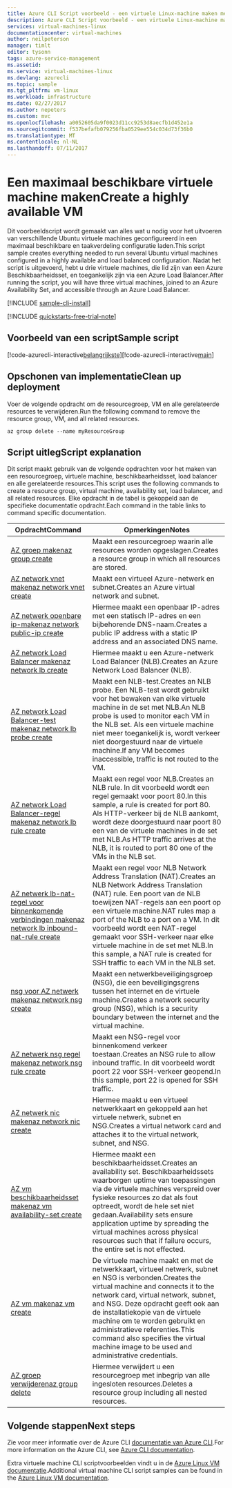 ```yaml
---
title: Azure CLI Script voorbeeld - een virtuele Linux-machine maken met NLB | Microsoft Docs
description: Azure CLI Script voorbeeld - een virtuele Linux-machine maken met NLB
services: virtual-machines-linux
documentationcenter: virtual-machines
author: neilpeterson
manager: timlt
editor: tysonn
tags: azure-service-management
ms.assetid: 
ms.service: virtual-machines-linux
ms.devlang: azurecli
ms.topic: sample
ms.tgt_pltfrm: vm-linux
ms.workload: infrastructure
ms.date: 02/27/2017
ms.author: nepeters
ms.custom: mvc
ms.openlocfilehash: a0052605da9f0023d11cc9253d8aecfb1d452e1a
ms.sourcegitcommit: f537befafb079256fba0529ee554c034d73f36b0
ms.translationtype: MT
ms.contentlocale: nl-NL
ms.lasthandoff: 07/11/2017
---
```

# <a name="create-a-highly-available-vm"></a><span data-ttu-id="4bc27-103">Een maximaal beschikbare virtuele machine maken</span><span class="sxs-lookup"><span data-stu-id="4bc27-103">Create a highly available VM</span></span>

<span data-ttu-id="4bc27-104">Dit voorbeeldscript wordt gemaakt van alles wat u nodig voor het uitvoeren van verschillende Ubuntu virtuele machines geconfigureerd in een maximaal beschikbare en taakverdeling configuratie laden.</span><span class="sxs-lookup"><span data-stu-id="4bc27-104">This script sample creates everything needed to run several Ubuntu virtual machines configured in a highly available and load balanced configuration.</span></span> <span data-ttu-id="4bc27-105">Nadat het script is uitgevoerd, hebt u drie virtuele machines, die lid zijn van een Azure Beschikbaarheidsset, en toegankelijk zijn via een Azure Load Balancer.</span><span class="sxs-lookup"><span data-stu-id="4bc27-105">After running the script, you will have three virtual machines, joined to an Azure Availability Set, and accessible through an Azure Load Balancer.</span></span> 

[!INCLUDE [sample-cli-install](../../../includes/sample-cli-install.md)]

[!INCLUDE [quickstarts-free-trial-note](../../../includes/quickstarts-free-trial-note.md)]

## <a name="sample-script"></a><span data-ttu-id="4bc27-106">Voorbeeld van een script</span><span class="sxs-lookup"><span data-stu-id="4bc27-106">Sample script</span></span>

<span data-ttu-id="4bc27-107">[!code-azurecli-interactive[belangrijkste](../../../cli_scripts/virtual-machine/create-vm-nlb/create-vm-nlb.sh "snelle VM maken")]</span><span class="sxs-lookup"><span data-stu-id="4bc27-107">[!code-azurecli-interactive[main](../../../cli_scripts/virtual-machine/create-vm-nlb/create-vm-nlb.sh "Quick Create VM")]</span></span>

## <a name="clean-up-deployment"></a><span data-ttu-id="4bc27-108">Opschonen van implementatie</span><span class="sxs-lookup"><span data-stu-id="4bc27-108">Clean up deployment</span></span> 

<span data-ttu-id="4bc27-109">Voer de volgende opdracht om de resourcegroep, VM en alle gerelateerde resources te verwijderen.</span><span class="sxs-lookup"><span data-stu-id="4bc27-109">Run the following command to remove the resource group, VM, and all related resources.</span></span>

```azurecli-interactive 
az group delete --name myResourceGroup
```

## <a name="script-explanation"></a><span data-ttu-id="4bc27-110">Script uitleg</span><span class="sxs-lookup"><span data-stu-id="4bc27-110">Script explanation</span></span>

<span data-ttu-id="4bc27-111">Dit script maakt gebruik van de volgende opdrachten voor het maken van een resourcegroep, virtuele machine, beschikbaarheidsset, load balancer en alle gerelateerde resources.</span><span class="sxs-lookup"><span data-stu-id="4bc27-111">This script uses the following commands to create a resource group, virtual machine, availability set, load balancer, and all related resources.</span></span> <span data-ttu-id="4bc27-112">Elke opdracht in de tabel is gekoppeld aan de specifieke documentatie opdracht.</span><span class="sxs-lookup"><span data-stu-id="4bc27-112">Each command in the table links to command specific documentation.</span></span>

| <span data-ttu-id="4bc27-113">Opdracht</span><span class="sxs-lookup"><span data-stu-id="4bc27-113">Command</span></span> | <span data-ttu-id="4bc27-114">Opmerkingen</span><span class="sxs-lookup"><span data-stu-id="4bc27-114">Notes</span></span> |
|---|---|
| [<span data-ttu-id="4bc27-115">AZ groep maken</span><span class="sxs-lookup"><span data-stu-id="4bc27-115">az group create</span></span>](https://docs.microsoft.com/cli/azure/group#create) | <span data-ttu-id="4bc27-116">Maakt een resourcegroep waarin alle resources worden opgeslagen.</span><span class="sxs-lookup"><span data-stu-id="4bc27-116">Creates a resource group in which all resources are stored.</span></span> |
| [<span data-ttu-id="4bc27-117">AZ network vnet maken</span><span class="sxs-lookup"><span data-stu-id="4bc27-117">az network vnet create</span></span>](https://docs.microsoft.com/cli/azure/network/vnet#create) | <span data-ttu-id="4bc27-118">Maakt een virtueel Azure-netwerk en subnet.</span><span class="sxs-lookup"><span data-stu-id="4bc27-118">Creates an Azure virtual network and subnet.</span></span> |
| [<span data-ttu-id="4bc27-119">AZ netwerk openbare ip-maken</span><span class="sxs-lookup"><span data-stu-id="4bc27-119">az network public-ip create</span></span>](https://docs.microsoft.com/cli/azure/network/public-ip#create) | <span data-ttu-id="4bc27-120">Hiermee maakt een openbaar IP-adres met een statisch IP-adres en een bijbehorende DNS-naam.</span><span class="sxs-lookup"><span data-stu-id="4bc27-120">Creates a public IP address with a static IP address and an associated DNS name.</span></span> |
| [<span data-ttu-id="4bc27-121">AZ network Load Balancer maken</span><span class="sxs-lookup"><span data-stu-id="4bc27-121">az network lb create</span></span>](https://docs.microsoft.com/cli/azure/network/lb#create) | <span data-ttu-id="4bc27-122">Hiermee maakt u een Azure-netwerk Load Balancer (NLB).</span><span class="sxs-lookup"><span data-stu-id="4bc27-122">Creates an Azure Network Load Balancer (NLB).</span></span> |
| [<span data-ttu-id="4bc27-123">AZ network Load Balancer-test maken</span><span class="sxs-lookup"><span data-stu-id="4bc27-123">az network lb probe create</span></span>](https://docs.microsoft.com/cli/azure/network/lb/probe#create) | <span data-ttu-id="4bc27-124">Maakt een NLB-test.</span><span class="sxs-lookup"><span data-stu-id="4bc27-124">Creates an NLB probe.</span></span> <span data-ttu-id="4bc27-125">Een NLB-test wordt gebruikt voor het bewaken van elke virtuele machine in de set met NLB.</span><span class="sxs-lookup"><span data-stu-id="4bc27-125">An NLB probe is used to monitor each VM in the NLB set.</span></span> <span data-ttu-id="4bc27-126">Als een virtuele machine niet meer toegankelijk is, wordt verkeer niet doorgestuurd naar de virtuele machine.</span><span class="sxs-lookup"><span data-stu-id="4bc27-126">If any VM becomes inaccessible, traffic is not routed to the VM.</span></span> |
| [<span data-ttu-id="4bc27-127">AZ network Load Balancer-regel maken</span><span class="sxs-lookup"><span data-stu-id="4bc27-127">az network lb rule create</span></span>](https://docs.microsoft.com/cli/azure/network/lb/rule#create) | <span data-ttu-id="4bc27-128">Maakt een regel voor NLB.</span><span class="sxs-lookup"><span data-stu-id="4bc27-128">Creates an NLB rule.</span></span> <span data-ttu-id="4bc27-129">In dit voorbeeld wordt een regel gemaakt voor poort 80.</span><span class="sxs-lookup"><span data-stu-id="4bc27-129">In this sample, a rule is created for port 80.</span></span> <span data-ttu-id="4bc27-130">Als HTTP-verkeer bij de NLB aankomt, wordt deze doorgestuurd naar poort 80 een van de virtuele machines in de set met NLB.</span><span class="sxs-lookup"><span data-stu-id="4bc27-130">As HTTP traffic arrives at the NLB, it is routed to port 80 one of the VMs in the NLB set.</span></span> |
| [<span data-ttu-id="4bc27-131">AZ netwerk lb-nat-regel voor binnenkomende verbindingen maken</span><span class="sxs-lookup"><span data-stu-id="4bc27-131">az network lb inbound-nat-rule create</span></span>](https://docs.microsoft.com/cli/azure/network/lb/inbound-nat-rule#create) | <span data-ttu-id="4bc27-132">Maakt een regel voor NLB Network Address Translation (NAT).</span><span class="sxs-lookup"><span data-stu-id="4bc27-132">Creates an NLB Network Address Translation (NAT) rule.</span></span>  <span data-ttu-id="4bc27-133">Een poort van de NLB toewijzen NAT-regels aan een poort op een virtuele machine.</span><span class="sxs-lookup"><span data-stu-id="4bc27-133">NAT rules map a port of the NLB to a port on a VM.</span></span> <span data-ttu-id="4bc27-134">In dit voorbeeld wordt een NAT-regel gemaakt voor SSH-verkeer naar elke virtuele machine in de set met NLB.</span><span class="sxs-lookup"><span data-stu-id="4bc27-134">In this sample, a NAT rule is created for SSH traffic to each VM in the NLB set.</span></span>  |
| [<span data-ttu-id="4bc27-135">nsg voor AZ netwerk maken</span><span class="sxs-lookup"><span data-stu-id="4bc27-135">az network nsg create</span></span>](https://docs.microsoft.com/cli/azure/network/nsg#create) | <span data-ttu-id="4bc27-136">Maakt een netwerkbeveiligingsgroep (NSG), die een beveiligingsgrens tussen het internet en de virtuele machine.</span><span class="sxs-lookup"><span data-stu-id="4bc27-136">Creates a network security group (NSG), which is a security boundary between the internet and the virtual machine.</span></span> |
| [<span data-ttu-id="4bc27-137">AZ netwerk nsg regel maken</span><span class="sxs-lookup"><span data-stu-id="4bc27-137">az network nsg rule create</span></span>](https://docs.microsoft.com/cli/azure/network/nsg/rule#create) | <span data-ttu-id="4bc27-138">Maakt een NSG-regel voor binnenkomend verkeer toestaan.</span><span class="sxs-lookup"><span data-stu-id="4bc27-138">Creates an NSG rule to allow inbound traffic.</span></span> <span data-ttu-id="4bc27-139">In dit voorbeeld wordt poort 22 voor SSH-verkeer geopend.</span><span class="sxs-lookup"><span data-stu-id="4bc27-139">In this sample, port 22 is opened for SSH traffic.</span></span> |
| [<span data-ttu-id="4bc27-140">AZ netwerk nic maken</span><span class="sxs-lookup"><span data-stu-id="4bc27-140">az network nic create</span></span>](https://docs.microsoft.com/cli/azure/network/nic#create) | <span data-ttu-id="4bc27-141">Hiermee maakt u een virtueel netwerkkaart en gekoppeld aan het virtuele netwerk, subnet en NSG.</span><span class="sxs-lookup"><span data-stu-id="4bc27-141">Creates a virtual network card and attaches it to the virtual network, subnet, and NSG.</span></span> |
| [<span data-ttu-id="4bc27-142">AZ vm beschikbaarheidsset maken</span><span class="sxs-lookup"><span data-stu-id="4bc27-142">az vm availability-set create</span></span>](https://docs.microsoft.com/cli/azure/network/lb/rule#create) | <span data-ttu-id="4bc27-143">Hiermee maakt een beschikbaarheidsset.</span><span class="sxs-lookup"><span data-stu-id="4bc27-143">Creates an availability set.</span></span> <span data-ttu-id="4bc27-144">Beschikbaarheidssets waarborgen uptime van toepassingen via de virtuele machines verspreid over fysieke resources zo dat als fout optreedt, wordt de hele set niet gedaan.</span><span class="sxs-lookup"><span data-stu-id="4bc27-144">Availability sets ensure application uptime by spreading the virtual machines across physical resources such that if failure occurs, the entire set is not effected.</span></span> |
| [<span data-ttu-id="4bc27-145">AZ vm maken</span><span class="sxs-lookup"><span data-stu-id="4bc27-145">az vm create</span></span>](https://docs.microsoft.com/cli/azure/vm/availability-set#create) | <span data-ttu-id="4bc27-146">De virtuele machine maakt en met de netwerkkaart, virtueel netwerk, subnet en NSG is verbonden.</span><span class="sxs-lookup"><span data-stu-id="4bc27-146">Creates the virtual machine and connects it to the network card, virtual network, subnet, and NSG.</span></span> <span data-ttu-id="4bc27-147">Deze opdracht geeft ook aan de installatiekopie van de virtuele machine om te worden gebruikt en administratieve referenties.</span><span class="sxs-lookup"><span data-stu-id="4bc27-147">This command also specifies the virtual machine image to be used and administrative credentials.</span></span>  |
| [<span data-ttu-id="4bc27-148">AZ groep verwijderen</span><span class="sxs-lookup"><span data-stu-id="4bc27-148">az group delete</span></span>](https://docs.microsoft.com/cli/azure/vm/extension#set) | <span data-ttu-id="4bc27-149">Hiermee verwijdert u een resourcegroep met inbegrip van alle ingesloten resources.</span><span class="sxs-lookup"><span data-stu-id="4bc27-149">Deletes a resource group including all nested resources.</span></span> |

## <a name="next-steps"></a><span data-ttu-id="4bc27-150">Volgende stappen</span><span class="sxs-lookup"><span data-stu-id="4bc27-150">Next steps</span></span>

<span data-ttu-id="4bc27-151">Zie voor meer informatie over de Azure CLI [documentatie van Azure CLI](https://docs.microsoft.com/cli/azure/overview).</span><span class="sxs-lookup"><span data-stu-id="4bc27-151">For more information on the Azure CLI, see [Azure CLI documentation](https://docs.microsoft.com/cli/azure/overview).</span></span>

<span data-ttu-id="4bc27-152">Extra virtuele machine CLI scriptvoorbeelden vindt u in de [Azure Linux VM documentatie](../linux/cli-samples.md?toc=%2fazure%2fvirtual-machines%2flinux%2ftoc.json).</span><span class="sxs-lookup"><span data-stu-id="4bc27-152">Additional virtual machine CLI script samples can be found in the [Azure Linux VM documentation](../linux/cli-samples.md?toc=%2fazure%2fvirtual-machines%2flinux%2ftoc.json).</span></span>
